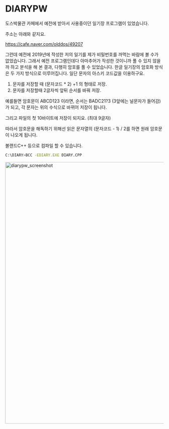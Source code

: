 # DIARYPW

도스박물관 카페에서 예전에 받아서 사용중이던 일기장 프로그램이 있었습니다.

주소는 아래와 같지요.

https://cafe.naver.com/olddos/49207

그런데 예전에 2019년에 작성한 저의 일기를 제가 비밀번호를 까먹는 바람에 볼 수가 없었습니다.
그래서 예전 프로그램인데다 아마추어가 작성한 것이니까 풀 수 있지 않을까 하고 분석을 해 본 결과, 다행히 암호를 풀 수 있었습니다.
한글 일기장의 암호화 방식은 두 가지 방식으로 이루어집니다. 일단 문자의 아스키 코드값을 이용하구요.

1. 문자를 저장할 때 (문자코드 * 2) +1 의 형태로 저장.
2. 문자를 저장할때 2글자씩 앞뒤 순서를 바꿔 저장.

예를들면 암호문이 ABCD123 이라면,
순서는 BADC21?3 (3앞에는 널문자가 들어감) 가 되고, 각 문자는 위의 수식으로 바뀌어 저장이 됩니다.

그리고 파일의 첫 10바이트에 저장이 되지요. (최대 9글자)

따라서 암호문을 해독하기 위해선 읽은 문자열의 (문자코드 - 1) / 2를 하면 원래 암호문이 나오게 됩니다.

볼랜드C++ 등으로 컴파일 할 수 있습니다.

```sh
C:\DIARY>BCC -EDIARY.EXE DIARY.CPP
```

<img width="832" alt="diarypw_screenshot" src="https://user-images.githubusercontent.com/39606947/144691290-282d3d98-a9a0-45f9-a00d-0d731eb4b90f.png">
